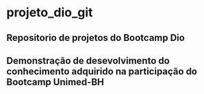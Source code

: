 # projeto_dio_git
## Repositorio de projetos do Bootcamp Dio
## Demonstração de desevolvimento do conhecimento adquirido na participação do Bootcamp Unimed-BH 
